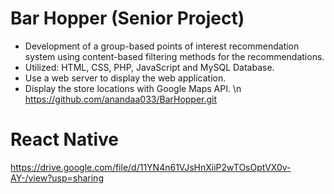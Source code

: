 ﻿# Bar Hopper (Senior Project)
  - Development of a group-based points of interest recommendation system using content-based filtering methods for the recommendations.
  - Utilized: HTML, CSS, PHP, JavaScript and MySQL Database.
  - Use a web server to display the web application.
  - Display the store locations with Google Maps API.
\n
 https://github.com/anandaa033/BarHopper.git

# React Native
https://drive.google.com/file/d/11YN4n61VJsHnXiiP2wTOsOptVX0v-AY-/view?usp=sharing
  
